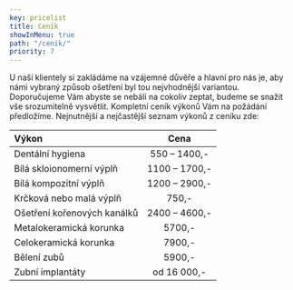 ```yaml
---
key: pricelist
title: Ceník
showInMenu: true
path: "/cenik/"
priority: 7
---
```

U naší klientely si zakládáme na vzájemné důvěře a hlavní pro nás je, aby námi vybraný způsob ošetření byl tou nejvhodnější variantou. Doporučujeme Vám abyste se nebáli na cokoliv zeptat, budeme se snažit vše srozumitelně vysvětlit. Kompletní ceník výkonů Vám na požádání předložíme. Nejnutnější a nejčastější seznam výkonů z ceníku zde: 

Výkon                           | Cena
:-------------------------------| :------------------------------:
Dentální hygiena                | 550 – 1400,- 
Bílá skloionomerní výplň        |1100 – 1700,- 
Bílá kompozitní výplň           |1200 – 2900,- 
Krčková nebo malá výplň         | 750,- 
Ošetření kořenových kanálků     | 2400 – 4600,- 
Metalokeramická korunka         | 5700,- 
Celokeramická korunka           | 7900,- 
Bělení zubů                     | 5900,- 
Zubní implantáty                | od 16 000,-